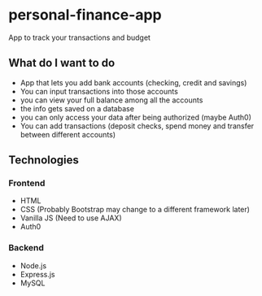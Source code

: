 # personal-finance-app
App to track your transactions and budget

## What do I want to do
- App that lets you add bank accounts (checking, credit and savings)
- You can input transactions into those accounts
- you can view your full balance among all the accounts
- the info gets saved on a database
- you can only access your data after being authorized (maybe Auth0)
- You can add transactions (deposit checks, spend money and transfer between different accounts)

## Technologies

### Frontend
- HTML
- CSS (Probably Bootstrap may change to a different framework later)
- Vanilla JS (Need to use AJAX)
- Auth0

### Backend
- Node.js
- Express.js
- MySQL
